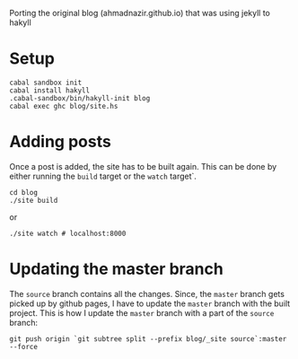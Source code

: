 Porting the original blog (ahmadnazir.github.io) that was using jekyll to hakyll

# Setup

```
cabal sandbox init
cabal install hakyll
.cabal-sandbox/bin/hakyll-init blog
cabal exec ghc blog/site.hs
```

# Adding posts

Once a post is added, the site has to be built again. This can be done
by either running the `build` target or the `watch` target`.

```
cd blog
./site build
```

or

```
./site watch # localhost:8000
```

# Updating the master branch

The `source` branch contains all the changes. Since, the `master` branch
gets picked up by github pages, I have to update the `master` branch
with the built project. This is how I update the `master` branch with a
part of the `source` branch:

```
git push origin `git subtree split --prefix blog/_site source`:master --force
```

